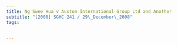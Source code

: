 ```yaml
---
title: Ng Swee Hua v Auston International Group Ltd and Another 
subtitle: "[2008] SGHC 241 / 29\_December\_2008"
tags:


---
```


